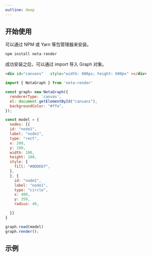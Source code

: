 ```yaml
---
outline: deep
---
```


## 开始使用
可以通过 NPM 或 Yarn 等包管理器来安装。

```javascript
npm install neta-render
```
成功安装之后，可以通过 import 导入 Graph 对象。

```html
<div id="canvans"   style="width: 800px; height: 600px" ></div>
```

```javascript
import { NetaGraph } from 'neta-render'

const graph= new NetaGraph({
  rendererType: 'canvas',
  el: document.getElementById("canvans"),
  backgroundColor: "#ffe",
}); 

const model = {
  nodes: [{
  id: "node1",
  label: "node1",
  type: "rect",
  x: 200,
  y: 100,
  width: 100,
  height: 100,
  style: {
    fill: "#0DDE67",
  },
  }, {
    id: "node1",
    label: "node1",
    type: "circle",
    x: 400,
    y: 350,
    radius: 40,

  }]
}

graph.read(model)
graph.render();
```


## 示例
<div id="canvans"   style="width: 688px; height: 600px" ></div>

<script setup>
import { NetaGraph } from '../src/core'
import { onMounted } from 'vue'
onMounted(() => {

  const graph= new NetaGraph({
    rendererType: 'canvas',
    el: document.getElementById("canvans"),
    backgroundColor: "#ffe",
  }); 
    console.log('document.getElementById("canvans"): ', document.getElementById("canvans"));


  const model1 = {
    nodes: [{
    id: "node1",
    label: "node1",
    type: "rect",
    x: 200,
    y: 100,
    width: 100,
    height: 100,
    style: {
      fill: "#0DDE67",
    },
    }, {
      id: "node1",
      label: "node1",
      type: "circle",
      x: 400,
      y: 350,
      radius: 40,

    }]
  }

  graph.read(model1)
  graph.render();
  console.log('graph: ', graph);
})
</script>
